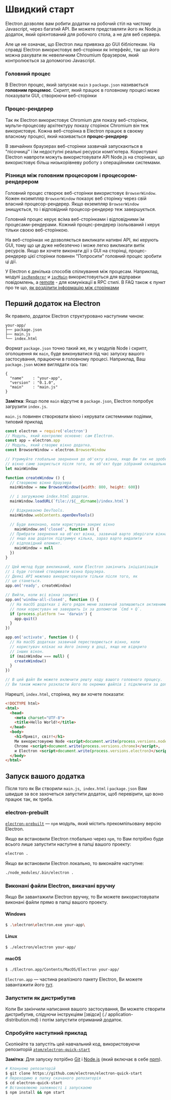# Швидкий старт

Electron дозволяє вам робити додатки на робочий стіл на чистому Javascript,
через багатий API. Ви можете представляти його як Node.js додаток, який
орієнтований для робочого стола, а не для веб сервера.

Але це не означає, що Electron лиш привязка до GUI бібліотекам. На справді
Electron використовує веб-сторінки як інтерфейс, так що його можна рахувати
як невеличким Chroumium браузером, який контролюється за допомогою Javascript.

### Головний процес

В Electron процес, який запускає `main` з `package.json` називається
__головним процемос__. Скрипт, який працює в головному процесі може показувати
GUI, створюючи веб-сторінки

### Процес-рендерер

Так як Electron використовує Chromium для показу веб-сторінок,
мульти-процесову архітектуру показу сторінок Chromium він теж використовує.
Кожна веб-сторінка в Electron працює в своєму власному процесі,
який називається __процес-рендерер__

В звичайних браузерах веб-сторінки зазвичай запускаються в "пісочниці" і їм недоступні реальні ресурси комп'ютера. Користувачі Electron навпроти можуть використовувати API Node.js на сторінках, що використовує більш низькорівневу роботу з операційними системами.

### Різниця між головним процесором і процесором-рендерером

Головний процес створює веб-сторінки використовує `BrowserWindow`. Кожен
екземпляр `BrowserWindow` показує веб сторінку через свій власний процесор-рендерер.
Якщо екземпляр `BrowserWindow` знищується, то і відповідний процесор-рендерер теж
завершується.

Головний процес керує всіма веб-сторінками і відповідними їм процесами-рендерами.
Кожний процес-рендерер ізольований і керує тільки своєю веб-сторінкою.

На веб-сторінках не дозволяється викликати нативні API, які керують GUI,
тому що це дуже небезпечно і може легко викликати витік ресурсів. Якщо ви хочете
виконати дії з GUI на сторінці, процес-рендерер цієї сторінки повинен
"Попросити" головний процес зробити ці дії.

У Electron є декілька способів спілкування між процесам. Наприклад, модулі
[`ipcRenderer`](../api/ipc-renderer.md) и [`ipcMain`](../api/ipc-main.md) використовується
для відправки повідомлень, а [remote](../api/remote.md) - для комунікації в RPC стилі.
В FAQ також є пункт про те що, [як розділити інформацію між сторінками][share-data]

## Перший додаток на Electron

Як правило, додаток Electron структуровано наступним чином:

```text
your-app/
├── package.json
├── main.js
└── index.html
```

Формат `package.json` точно такий же, як у модулів Node і скрипт, оголошення
як `main`, буде виконуватися під час запуску вашого застосування, працюючи в
головному процесі. Наприклад, Ваш `package.json` може виглядати ось так:

```javascripton
{
  "name"    : "your-app",
  "version" : "0.1.0",
  "main"    : "main.js"
}
```

__Замітка__: Якщо поле `main` відсутнє в `package.json`, Electron попробує
загрузити `index.js`.


`main.js` повинен створювати вікно і керувати системними подіями,
типовий приклад

```javascript
const electron = require('electron')
// Модуль, який контролює основне: сам Electron.
const app = electron.app
// Модуль, який створює вікно додатка.
const BrowserWindow = electron.BrowserWindow

// Утримуйте глобальне звернення до об'єкту вікна, якщо Ви так не зробите, то
// вікно саме закриється після того, як об'єкт буде зібраний складальником сміття.
let mainWindow

function createWindow () {
  // Створюємо вікно браузера
  mainWindow = new BrowserWindow({width: 800, height: 600})

  // і загружаємо index.html додаток.
  mainWindow.loadURL(`file://${__dirname}/index.html`)

  // Відкриваємо DevTools.
  mainWindow.webContents.openDevTools()

  // Буде виконано, коли користувач закриє вікно
    mainWindow.on('closed', function () {    
  // Прибрати звернення на об'єкт вікна, зазвичай варто зберігати вікна в масиві,
  // якщо ваш додаток підтримує кілька, зараз варто видалити
  // відповідний елемент.
    mainWindow = null
  })
}

// Цей метод буде викликаний, коли Electron закінчить ініціалізацію
// і буде готовий створювати вікна браузера.
// Деякі API можливо використовувати тільки після того, як
// це станеться.
app.on('ready', createWindow)

// Вийти, коли всі вікна закриті
app.on('window-all-closed', function () {
  // На macOS додатках і його рядок меню зазвичай залишаються активними,
  // поки користувач не завершить їх за допомогою `Cmd + Q`.
  if (process.platform !== 'darwin') {
    app.quit()
  }
})

app.on('activate', function () {
  // На macOS додатках зазвичай перестворюється вікно, коли
  // користувач клікає на його іконку в доці, якщо не відкрито
  // інших вікон.
  if (mainWindow === null) {
    createWindow()
  }
})

// В цей файл Ви можете включити решту коду вашого головного процесу.
// Ви також можете розкласти його по окремих файлів і підключити за допомогою require.
```

Нарешті, `index.html`, сторінка, яку ви хочете показати:

```html
<!DOCTYPE html>
<html>
  <head>
    <meta charset="UTF-8">
    <title>Hello World!</title>
  </head>
  <body>
    <h1>Привіт, світ!</h1>
    Ми використовуємо Node <script>document.write(process.versions.node)</script>,
    Chrome <script>document.write(process.versions.chrome)</script>,
    и Electron <script>document.write(process.versions.electron)</script>.
  </body>
</html>
```

## Запуск вашого додатка

Після того як Ви створили `main.js`,` index.html` і `package.json` Вам швидше за все захочеться
запустити додаток, щоб перевірити, що воно працює так, як треба.

### electron-prebuilt

[`electron-prebuilt`](https://github.com/electron-userland/electron-prebuilt) — `npm` модуль,
який містить прекомпільовану версію Electron.

Якщо ви встановили Electron глобально через `npm`, то Вам потрібно буде всього лише
запустити наступне в папці вашого проекту:

```bash
electron .
```

Якщо ви встановили Electron локально, то виконайте наступне:

```bash
./node_modules/.bin/electron .
```

### Виконані файли Electron, викачані вручну

Якщо Ви завантажили Electron вручну, то Ви можете використовувати
виконані файли прямо в папці вашого проекту.

#### Windows

```bash
$ .\electron\electron.exe your-app\
```

#### Linux

```bash
$ ./electron/electron your-app/
```

#### macOS

```bash
$ ./Electron.app/Contents/MacOS/Electron your-app/
```

`Electron.app` — частина реалізного пакету Electron, Ви можете завантажити його
[тут](https://github.com/electron/electron/releases).

### Запустити як дистрибутив

Коли Ви закінчили написання вашого застосування, Ви можете створити
дистрибутив, слідуючи інструкціям [звідси] (./ application-distribution.md) і
потім запустити отриманий додаток.

### Спробуйте наступний приклад

Скопіюйте та запустіть цей навчальний код, використовуючи репозиторій [`atom/electron-quick-start`](https://github.com/electron/electron-quick-start)

**Замітка**: Для запуску потрібно [Git](https://git-scm.com) і [Node.js](https://nodejs.org/en/download/) (який
включає в себе [npm](https://npmjs.org)).

```bash
# Клонуємо репозиторій
$ git clone https://github.com/electron/electron-quick-start
# Переходимо в папку скачаного репозиторія
$ cd electron-quick-start
# Встановлюємо залежності і запускаємо
$ npm install && npm start
```

[share-data]: ../faq/electron-faq.md#how-to-share-data-between-web-pages

